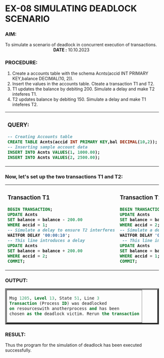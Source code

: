 # EX-08 SIMULATING DEADLOCK SCENARIO
### AIM: 
To simulate a scenario of deadlock in concurrent execution of transactions. &emsp;&emsp;&emsp;&emsp;&emsp;&emsp;&emsp;&emsp;&emsp;&emsp;&emsp;   **DATE :** 10.10.2023  
### PROCEDURE:
1. Create a accounts table with the schema Acnts(accid INT PRIMARY KEY,balance DECIMAL(10, 2)).
2. Insert the values in the accounts table. Cteate a transaction T1 and T2.
3. T1 updates the balance by debiting 200. Simulate a delay and make T2 inteferes T1.
4.  T2 updates balance by debiting 150. Simulate a delay and make T1 inteferes T2.

<table>
<tr>
<th width=50%>
<div align=left>
  
### QUERY:
```sql
-- Creating Accounts table
CREATE TABLE Acnts(accid INT PRIMARY KEY,bal DECIMAL(10,2));
-- Inserting sample account data
INSERT INTO Acnts VALUES(1, 1000.00);
INSERT INTO Acnts VALUES(2, 2500.00);
```
</div>
</th>
<th width=50%>
<div align=left>
  
### OUTPUT:
![image](https://github.com/dineshgl/EX-8-Simulating-deadlock-scenario/assets/143793356/2f35d3f2-474d-4366-ade6-d0a151da1d2c)    
</div>
</th>
</tr>
</table>


### Now, let's set up the two transactions T1 and T2:
<table>
<tr>
<th>
<div align=left>
  
### Transaction T1


```sql
BEGIN TRANSACTION;
UPDATE Acnts
SET balance = balance - 200.00
WHERE accid = 1;
-- Simulate a delay to ensure T2 interferes
WAITFOR DELAY '00:00:10';
-- This line introduces a delay
UPDATE Acnts
SET balance = balance + 200.00
WHERE accid = 2;
COMMIT;
```
</div>
</th>
<th>
<div align=left>
  
### Transaction T2:
```sql
BEGIN TRANSACTION;
UPDATE Acnts
SET balance = balance - 150.00
WHERE accid = 2;
-- Simulate a delay to ensure T1 interferes
WAITFOR DELAY '00:00:10';
 -- This line introduces a delay
UPDATE Acnts
SET balance = balance + 150.00
WHERE accid = 1;
COMMIT;
```
</div>
</th>
</tr>
</table>

### OUTPUT:
<table border=5>
<tr>
<td>
  
```sql
Msg 1205, Level 13, State 51, Line 3
Transaction (Process ID) was deadlocked
on resourceswith anotherprocess and has been
chosen as the deadlock victim. Rerun the transaction
```

</td>
</tr>
</table>

### RESULT:
Thus the program for the simulation of deadlock has been executed successfully.
